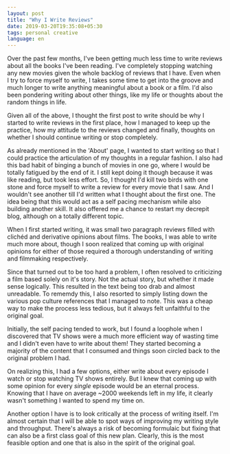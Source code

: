 ```yaml
---
layout: post
title: "Why I Write Reviews"
date: 2019-03-20T19:35:08+05:30
tags: personal creative
language: en
---
```


Over the past few months, I've been getting much less time to write reviews about all the books I've been reading.
I've completely stopping watching any new movies given the whole backlog of reviews that I have.
Even when I try to force myself to write, I takes some time to get into the groove and much longer to write anything meaningful about a book or a film.
I'd also been pondering writing about other things, like my life or thoughts about the random things in life.

Given all of the above, I thought the first post to write should be why I started to write reviews in the first place, how I managed to keep up the practice, how my attitude to the reviews changed and finally, thoughts on whether I should continue writing or stop completely.

As already mentioned in the 'About' page, I wanted to start writing so that I could practice the articulation of my thoughts in a regular fashion.
I also had this bad habit of binging a bunch of movies in one go, where I would be totally fatigued by the end of it.
I still kept doing it though because it was like reading, but took less effort.
So, I thought I'd kill two birds with one stone and force myself to write a review for every movie that I saw.
And I wouldn't see another till I'd written what I thought about the first one.
The idea being that this would act as a self pacing mechanism while also building another skill.
It also offered me a chance to restart my decrepit blog, although on a totally different topic.

When I first started writing, it was small two paragraph reviews filled with clichéd and derivative opinions about films.
The books, I was able to write much more about, though I soon realized that coming up with original opinions for either of those required a thorough understanding of writing and filmmaking respectively.

Since that turned out to be too hard a problem, I often resolved to criticizing a film based solely on it's story.
Not the actual story, but whether it made sense logically.
This resulted in the text being too drab and almost unreadable.
To rememdy this, I also resorted to simply listing down the various pop culture references that I managed to note.
This was a cheap way to make the process less tedious, but it always felt unfaithful to the original goal.

Initially, the self pacing tended to work, but I found a loophole when I discovered that TV shows were a much more efficient way of wasting time and I didn't even have to write about them!
They started becoming a majority of the content that I consumed and things soon circled back to the original problem I had.

On realizing this, I had a few options, either write about every episode I watch or stop watching TV shows entirely.
But I knew that coming up with some opinion for every _single_ episode would be an eternal process.
Knowing that I have on average ~2000 weekends left in my life, it clearly wasn't something I wanted to spend my time on.

Another option I have is to look critically at the process of writing itself.
I'm almost certain that I will be able to spot ways of improving my writing style and throughput.
There's always a risk of becoming formulaic but fixing that can also be a first class goal of this new plan.
Clearly, this is the most feasible option and one that is also in the spirit of the original goal.
